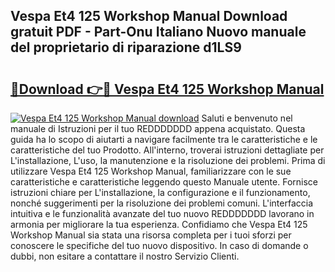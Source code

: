## Vespa Et4 125 Workshop Manual Download gratuit PDF - Part-Onu Italiano Nuovo manuale del proprietario di riparazione d1LS9

# <h2><a href="http://dfarnp.blite.top/?on=Vespa+Et4+125+Workshop+Manual">🔗Download 👉🔴 Vespa Et4 125 Workshop Manual</a></h2>

[![Vespa Et4 125 Workshop Manual download](https://i.imgur.com/lujVjoI.png)](http://dfarnp.blite.top/?on=Vespa+Et4+125+Workshop+Manual)
Saluti e benvenuto nel manuale di Istruzioni per il tuo REDDDDDDD appena acquistato. Questa guida ha lo scopo di aiutarti a navigare facilmente tra le caratteristiche e le caratteristiche del tuo Prodotto. All'interno, troverai istruzioni dettagliate per L'installazione, L'uso, la manutenzione e la risoluzione dei problemi. Prima di utilizzare Vespa Et4 125 Workshop Manual, familiarizzare con le sue caratteristiche e caratteristiche leggendo questo Manuale utente. Fornisce istruzioni chiare per L'installazione, la configurazione e il funzionamento, nonché suggerimenti per la risoluzione dei problemi comuni. L'interfaccia intuitiva e le funzionalità avanzate del tuo nuovo REDDDDDDD lavorano in armonia per migliorare la tua esperienza. Confidiamo che Vespa Et4 125 Workshop Manual sia stata una risorsa completa per i tuoi sforzi per conoscere le specifiche del tuo nuovo dispositivo. In caso di domande o dubbi, non esitare a contattare il nostro Servizio Clienti.
